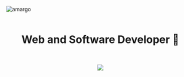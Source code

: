 ![amargo](https://github.com/DevModee/DevModee/assets/104334245/a01f662a-da03-4762-b91c-4895e07ed1c8)
<br/><br/>
<h1 align="center">Web and Software Developer 💯</h1>
<br/>
<div align="center" margin="auto">
<p align="center">
  <a href="https://skillicons.dev">
    <img src="https://skillicons.dev/icons?i=git,bash,css,discord,eclipse,github,gradle,html,idea,java,js,linux,mongodb,nodejs,replit,ts,vscode&perline=10"/>
  </a>
</p>
</div>
<br/><br/>
<div align="center" margin="auto">
  <a href="https://github.com/DevModee/Login-TestWeb"></a>
</div>

